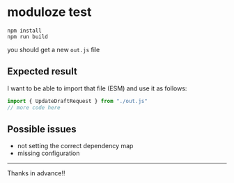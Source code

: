 # moduloze test

```
npm install
npm run build
```

you should get a new `out.js` file

## Expected result

I want to be able to import that file (ESM) and use it as follows:

```js
import { UpdateDraftRequest } from "./out.js"
// more code here
```

## Possible issues

- not setting the correct dependency map
- missing configuration

---

Thanks in advance!!
